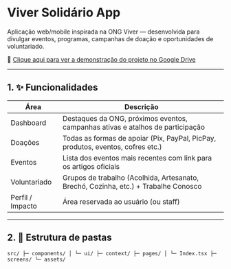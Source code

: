 # Viver Solidário App

Aplicação web/mobile inspirada na ONG Viver — desenvolvida para divulgar eventos, programas, campanhas de doação e oportunidades de voluntariado.

🎥 [Clique aqui para ver a demonstração do projeto no Google Drive](https://drive.google.com/file/d/1Gk96aUQ6a6g4gfAsgwyc0Il2ZUtBjBzX/view?usp=drive_link)

---

## 1. ✨ Funcionalidades

| Área | Descrição |
|------|-----------|
| Dashboard | Destaques da ONG, próximos eventos, campanhas ativas e atalhos de participação |
| Doações | Todas as formas de apoiar (Pix, PayPal, PicPay, produtos, eventos, cofres etc.) |
| Eventos | Lista dos eventos mais recentes com link para os artigos oficiais |
| Voluntariado | Grupos de trabalho (Acolhida, Artesanato, Brechó, Cozinha, etc.) + Trabalhe Conosco |
| Perfil / Impacto | Área reservada ao usuário (ou staff) |

---

## 2. 📂 Estrutura de pastas

``` src/ ├─ components/ │ └─ ui/ ├─ context/ ├─ pages/ │ └─ Index.tsx ├─ screens/ └─ assets/ ``` 
